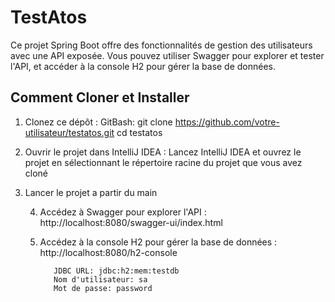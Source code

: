 # TestAtos

Ce projet Spring Boot offre des fonctionnalités de gestion des utilisateurs avec une API exposée. Vous pouvez utiliser Swagger pour explorer et tester l'API, et accéder à la console H2 pour gérer la base de données.

## Comment Cloner et Installer

1. Clonez ce dépôt :
   GitBash:
   git clone https://github.com/votre-utilisateur/testatos.git
   cd testatos

2. Ouvrir le projet dans IntelliJ IDEA : Lancez IntelliJ IDEA et ouvrez le projet en sélectionnant le répertoire racine du projet que vous avez cloné

3. Lancer le projet a partir du main
 
   4. Accédez à Swagger pour explorer l'API : http://localhost:8080/swagger-ui/index.html

   5. Accédez à la console H2 pour gérer la base de données : http://localhost:8080/h2-console

             JDBC URL: jdbc:h2:mem:testdb
             Nom d'utilisateur: sa
             Mot de passe: password

